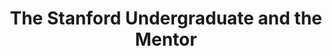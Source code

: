 ---
categories: all_articles
provider_display: "www.nytimes.com"
provider_name: "www.nytimes.com"
favicon_url: http://static01.nyt.com/favicon.ico
title: "The Stanford Undergraduate and the Mentor"
published: 2015-02-15
source: http://www.nytimes.com/2015/02/15/magazine/the-stanford-undergraduate-and-the-mentor.html
thumbnail: http://static01.nyt.com/images/2015/02/15/magazine/15stanford1/15stanford1-facebookJumbo-v2.jpg
---